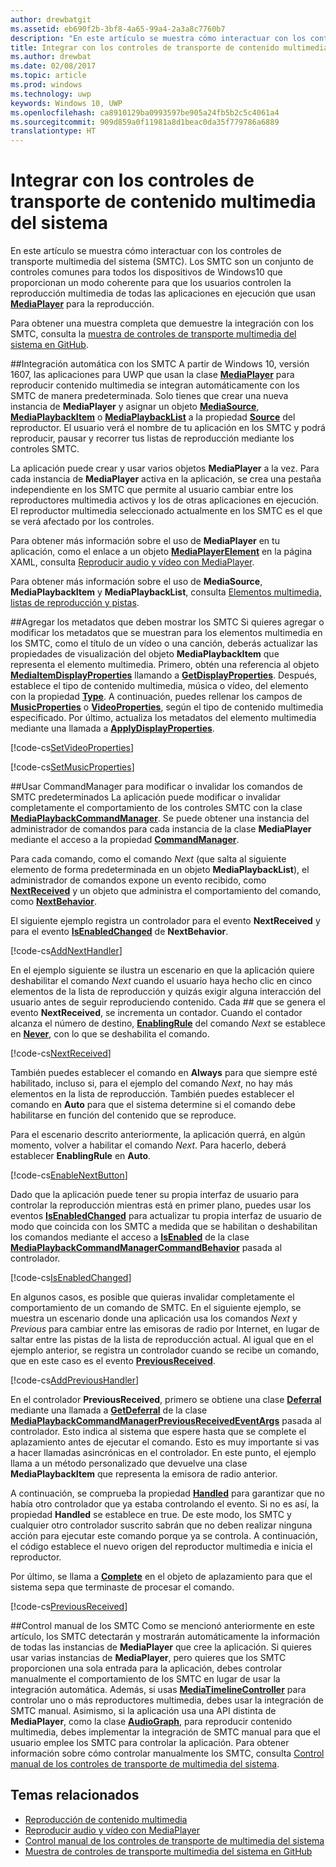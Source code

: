 ```yaml
---
author: drewbatgit
ms.assetid: eb690f2b-3bf8-4a65-99a4-2a3a8c7760b7
description: "En este artículo se muestra cómo interactuar con los controles de transporte multimedia del sistema."
title: Integrar con los controles de transporte de contenido multimedia del sistema
ms.author: drewbat
ms.date: 02/08/2017
ms.topic: article
ms.prod: windows
ms.technology: uwp
keywords: Windows 10, UWP
ms.openlocfilehash: ca8910129ba0993597be905a24fb5b2c5c4061a4
ms.sourcegitcommit: 909d859a0f11981a8d1beac0da35f779786a6889
translationtype: HT
---
```

# <a name="integrate-with-the-system-media-transport-controls"></a>Integrar con los controles de transporte de contenido multimedia del sistema

En este artículo se muestra cómo interactuar con los controles de transporte multimedia del sistema (SMTC). Los SMTC son un conjunto de controles comunes para todos los dispositivos de Windows10 que proporcionan un modo coherente para que los usuarios controlen la reproducción multimedia de todas las aplicaciones en ejecución que usan [**MediaPlayer**](https://msdn.microsoft.com/library/windows/apps/Windows.Media.Playback.MediaPlayer) para la reproducción.

Para obtener una muestra completa que demuestre la integración con los SMTC, consulta la [muestra de controles de transporte multimedia del sistema en GitHub](https://github.com/Microsoft/Windows-universal-samples/tree/dev/Samples/SystemMediaTransportControls).
                    
##<a name="automatic-integration-with-smtc"></a>Integración automática con los SMTC
A partir de Windows 10, versión 1607, las aplicaciones para UWP que usan la clase [**MediaPlayer**](https://msdn.microsoft.com/library/windows/apps/Windows.Media.Playback.MediaPlayer) para reproducir contenido multimedia se integran automáticamente con los SMTC de manera predeterminada. Solo tienes que crear una nueva instancia de **MediaPlayer** y asignar un objeto [**MediaSource**](https://msdn.microsoft.com/library/windows/apps/Windows.Media.Core.MediaSource), [**MediaPlaybackItem**](https://msdn.microsoft.com/library/windows/apps/Windows.Media.Playback.MediaPlaybackItem) o [**MediaPlaybackList**](https://msdn.microsoft.com/library/windows/apps/Windows.Media.Playback.MediaPlaybackList) a la propiedad [**Source**](https://msdn.microsoft.com/library/windows/apps/Windows.Media.Playback.MediaPlayer.Source) del reproductor. El usuario verá el nombre de tu aplicación en los SMTC y podrá reproducir, pausar y recorrer tus listas de reproducción mediante los controles SMTC. 

La aplicación puede crear y usar varios objetos **MediaPlayer** a la vez. Para cada instancia de **MediaPlayer** activa en la aplicación, se crea una pestaña independiente en los SMTC que permite al usuario cambiar entre los reproductores multimedia activos y los de otras aplicaciones en ejecución. El reproductor multimedia seleccionado actualmente en los SMTC es el que se verá afectado por los controles.

Para obtener más información sobre el uso de **MediaPlayer** en tu aplicación, como el enlace a un objeto [**MediaPlayerElement**](https://msdn.microsoft.com/library/windows/apps/Windows.UI.Xaml.Controls.MediaPlayerElement) en la página XAML, consulta [Reproducir audio y vídeo con MediaPlayer](play-audio-and-video-with-mediaplayer.md). 

Para obtener más información sobre el uso de **MediaSource**, **MediaPlaybackItem** y **MediaPlaybackList**, consulta [Elementos multimedia, listas de reproducción y pistas](media-playback-with-mediasource.md).

##<a name="add-metadata-to-be-displayed-by-the-smtc"></a>Agregar los metadatos que deben mostrar los SMTC
Si quieres agregar o modificar los metadatos que se muestran para los elementos multimedia en los SMTC, como el título de un vídeo o una canción, deberás actualizar las propiedades de visualización del objeto **MediaPlaybackItem** que representa el elemento multimedia. Primero, obtén una referencia al objeto [**MediaItemDisplayProperties**](https://msdn.microsoft.com/library/windows/apps/Windows.Media.Playback.MediaItemDisplayProperties) llamando a [**GetDisplayProperties**](https://msdn.microsoft.com/library/windows/apps/Windows.Media.Playback.MediaPlaybackItem.GetDisplayProperties). Después, establece el tipo de contenido multimedia, música o vídeo, del elemento con la propiedad [**Type**](https://msdn.microsoft.com/library/windows/apps/Windows.Media.Playback.MediaItemDisplayProperties.Type). A continuación, puedes rellenar los campos de [**MusicProperties**](https://msdn.microsoft.com/library/windows/apps/Windows.Media.Playback.MediaItemDisplayProperties.MusicProperties) o [**VideoProperties**](https://msdn.microsoft.com/library/windows/apps/Windows.Media.Playback.MediaItemDisplayProperties.VideoProperties), según el tipo de contenido multimedia especificado. Por último, actualiza los metadatos del elemento multimedia mediante una llamada a [**ApplyDisplayProperties**](https://msdn.microsoft.com/library/windows/apps/mt489923).

[!code-cs[SetVideoProperties](./code/MediaSource_RS1/cs/MainPage.xaml.cs#SnippetSetVideoProperties)]

[!code-cs[SetMusicProperties](./code/MediaSource_RS1/cs/MainPage.xaml.cs#SnippetSetMusicProperties)]

##<a name="use-commandmanager-to-modify-or-override-the-default-smtc-commands"></a>Usar CommandManager para modificar o invalidar los comandos de SMTC predeterminados
La aplicación puede modificar o invalidar completamente el comportamiento de los controles SMTC con la clase [**MediaPlaybackCommandManager**](https://msdn.microsoft.com/library/windows/apps/Windows.Media.Playback.MediaPlaybackCommandManager). Se puede obtener una instancia del administrador de comandos para cada instancia de la clase **MediaPlayer** mediante el acceso a la propiedad [**CommandManager**](https://msdn.microsoft.com/library/windows/apps/Windows.Media.Playback.MediaPlayer.CommandManager).

Para cada comando, como el comando *Next* (que salta al siguiente elemento de forma predeterminada en un objeto **MediaPlaybackList**), el administrador de comandos expone un evento recibido, como [**NextReceived**](https://msdn.microsoft.com/library/windows/apps/Windows.Media.Playback.MediaPlaybackCommandManager.NextReceived) y un objeto que administra el comportamiento del comando, como [**NextBehavior**](https://msdn.microsoft.com/library/windows/apps/Windows.Media.Playback.MediaPlaybackCommandManager.NextBehavior). 

El siguiente ejemplo registra un controlador para el evento **NextReceived** y para el evento [**IsEnabledChanged**](https://msdn.microsoft.com/library/windows/apps/Windows.Media.Playback.MediaPlaybackCommandManagerCommandBehavior.IsEnabledChanged) de **NextBehavior**.

[!code-cs[AddNextHandler](./code/SMTC_RS1/cs/MainPage.xaml.cs#SnippetAddNextHandler)]

En el ejemplo siguiente se ilustra un escenario en que la aplicación quiere deshabilitar el comando *Next* cuando el usuario haya hecho clic en cinco elementos de la lista de reproducción y quizás exigir alguna interacción del usuario antes de seguir reproduciendo contenido. Cada ## que se genera el evento **NextReceived**, se incrementa un contador. Cuando el contador alcanza el número de destino, [**EnablingRule**](https://msdn.microsoft.com/library/windows/apps/Windows.Media.Playback.MediaPlaybackCommandManagerCommandBehavior.EnablingRule) del comando *Next* se establece en [**Never**](https://msdn.microsoft.com/library/windows/apps/Windows.Media.Playback.MediaCommandEnablingRule), con lo que se deshabilita el comando. 

[!code-cs[NextReceived](./code/SMTC_RS1/cs/MainPage.xaml.cs#SnippetNextReceived)]

También puedes establecer el comando en **Always** para que siempre esté habilitado, incluso si, para el ejemplo del comando *Next*, no hay más elementos en la lista de reproducción. También puedes establecer el comando en **Auto** para que el sistema determine si el comando debe habilitarse en función del contenido que se reproduce.

Para el escenario descrito anteriormente, la aplicación querrá, en algún momento, volver a habilitar el comando *Next*. Para hacerlo, deberá establecer **EnablingRule** en **Auto**.

[!code-cs[EnableNextButton](./code/SMTC_RS1/cs/MainPage.xaml.cs#SnippetEnableNextButton)]

Dado que la aplicación puede tener su propia interfaz de usuario para controlar la reproducción mientras está en primer plano, puedes usar los eventos [**IsEnabledChanged**](https://msdn.microsoft.com/library/windows/apps/Windows.Media.Playback.MediaPlaybackCommandManagerCommandBehavior.IsEnabledChanged) para actualizar tu propia interfaz de usuario de modo que coincida con los SMTC a medida que se habilitan o deshabilitan los comandos mediante el acceso a [**IsEnabled**](https://msdn.microsoft.com/library/windows/apps/Windows.Media.Playback.MediaPlaybackCommandManagerCommandBehavior.IsEnabled) de la clase [**MediaPlaybackCommandManagerCommandBehavior**](https://msdn.microsoft.com/library/windows/apps/Windows.Media.Playback.MediaPlaybackCommandManagerCommandBehavior) pasada al controlador.

[!code-cs[IsEnabledChanged](./code/SMTC_RS1/cs/MainPage.xaml.cs#SnippetIsEnabledChanged)]

En algunos casos, es posible que quieras invalidar completamente el comportamiento de un comando de SMTC. En el siguiente ejemplo, se muestra un escenario donde una aplicación usa los comandos *Next* y *Previous* para cambiar entre las emisoras de radio por Internet, en lugar de saltar entre las pistas de la lista de reproducción actual. Al igual que en el ejemplo anterior, se registra un controlador cuando se recibe un comando, que en este caso es el evento [**PreviousReceived**](https://msdn.microsoft.com/library/windows/apps/Windows.Media.Playback.MediaPlaybackCommandManager.PreviousReceived).

[!code-cs[AddPreviousHandler](./code/SMTC_RS1/cs/MainPage.xaml.cs#SnippetAddPreviousHandler)]

En el controlador **PreviousReceived**, primero se obtiene una clase [**Deferral**](https://msdn.microsoft.com/library/windows/apps/Windows.Foundation.Deferral) mediante una llamada a [**GetDeferral**](https://msdn.microsoft.com/library/windows/apps/Windows.Media.Playback.MediaPlaybackCommandManagerPreviousReceivedEventArgs.GetDeferral) de la clase [**MediaPlaybackCommandManagerPreviousReceivedEventArgs**](https://msdn.microsoft.com/library/windows/apps/Windows.Media.Playback.MediaPlaybackCommandManagerPreviousReceivedEventArgs) pasada al controlador. Esto indica al sistema que espere hasta que se complete el aplazamiento antes de ejecutar el comando. Esto es muy importante si vas a hacer llamadas asincrónicas en el controlador. En este punto, el ejemplo llama a un método personalizado que devuelve una clase **MediaPlaybackItem** que representa la emisora de radio anterior.

A continuación, se comprueba la propiedad [**Handled**](https://msdn.microsoft.com/library/windows/apps/Windows.Media.Playback.MediaPlaybackCommandManagerPreviousReceivedEventArgs.Handled) para garantizar que no había otro controlador que ya estaba controlando el evento. Si no es así, la propiedad **Handled** se establece en true. De este modo, los SMTC y cualquier otro controlador suscrito sabrán que no deben realizar ninguna acción para ejecutar este comando porque ya se controla. A continuación, el código establece el nuevo origen del reproductor multimedia e inicia el reproductor.

Por último, se llama a [**Complete**](https://msdn.microsoft.com/library/windows/apps/Windows.Foundation.Deferral.Complete) en el objeto de aplazamiento para que el sistema sepa que terminaste de procesar el comando.

[!code-cs[PreviousReceived](./code/SMTC_RS1/cs/MainPage.xaml.cs#SnippetPreviousReceived)]
                 
##<a name="manual-control-of-the-smtc"></a>Control manual de los SMTC
Como se mencionó anteriormente en este artículo, los SMTC detectarán y mostrarán automáticamente la información de todas las instancias de **MediaPlayer** que cree la aplicación. Si quieres usar varias instancias de **MediaPlayer**, pero quieres que los SMTC proporcionen una sola entrada para la aplicación, debes controlar manualmente el comportamiento de los SMTC en lugar de usar la integración automática. Además, si usas [**MediaTimelineController**](https://msdn.microsoft.com/library/windows/apps/Windows.Media.MediaTimelineController) para controlar uno o más reproductores multimedia, debes usar la integración de SMTC manual. Asimismo, si la aplicación usa una API distinta de **MediaPlayer**, como la clase [**AudioGraph**](https://msdn.microsoft.com/library/windows/apps/Windows.Media.Audio.AudioGraph), para reproducir contenido multimedia, debes implementar la integración de SMTC manual para que el usuario emplee los SMTC para controlar la aplicación. Para obtener información sobre cómo controlar manualmente los SMTC, consulta [Control manual de los controles de transporte de multimedia del sistema](system-media-transport-controls.md).



## <a name="related-topics"></a>Temas relacionados
* [Reproducción de contenido multimedia](media-playback.md)
* [Reproducir audio y vídeo con MediaPlayer](play-audio-and-video-with-mediaplayer.md)
* [Control manual de los controles de transporte de multimedia del sistema](system-media-transport-controls.md)
* [Muestra de controles de transporte multimedia del sistema en GitHub](https://github.com/Microsoft/Windows-universal-samples/tree/dev/Samples/SystemMediaTransportControls)
 

 




